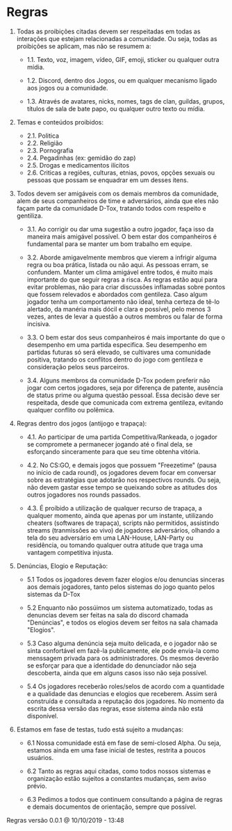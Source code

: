 # Regras

1. Todas as proibições citadas devem ser respeitadas em todas as interações que estejam relacionadas a comunidade. Ou seja, todas as proibições se aplicam, mas não se resumem a:
    - 1.1. Texto, voz, imagem, vídeo, GIF, emoji, sticker ou qualquer outra mídia. 

    - 1.2. Discord, dentro dos Jogos, ou em qualquer mecanismo ligado aos jogos ou a  comunidade.

    - 1.3. Através de avatares, nicks, nomes, tags de clan, guildas, grupos, títulos de sala de bate papo, ou qualquer outro texto ou mídia.


2. Temas e conteúdos proibidos:
	- 2.1. Politica
	- 2.2. Religião
	- 2.3. Pornografia
	- 2.4. Pegadinhas (ex: gemidão do zap)
	- 2.5. Drogas e medicamentos ilícitos
	- 2.6. Criticas a regiões, culturas, etnias, povos, opções sexuais ou pessoas que possam se enquadrar em um desses itens.

3. Todos devem ser amigáveis com os demais membros da comunidade, alem de seus companheiros de time e adversários, ainda que eles não façam parte da comunidade D-Tox, tratando todos com respeito e gentiliza. 
	- 3.1. Ao corrigir ou dar uma sugestão a outro jogador, faça isso da maneira mais amigável possível. O bem estar dos companheiros é fundamental para se manter um bom trabalho em equipe.

	- 3.2. Aborde amigavelmente membros que vierem a infrigir alguma regra ou boa prática, listada ou não aqui. As pessoas erram, se confundem. Manter um clima amigável entre todos, é muito mais importante do que seguir regras a risca. As regras estão aqui para evitar problemas, não para criar discussões inflamadas sobre pontos que fossem relevados e abordados com gentileza. Caso algum jogador tenha um comportamento não ideal, tenha certeza de tê-lo alertado, da manéria mais dócil e clara e possível, pelo menos 3 vezes, antes de levar a questão a outros membros ou falar de forma incisiva. 

	- 3.3. O bem estar dos seus companheiros é mais importante do que o desempenho em uma partida especifica. Seu desempenho em partidas futuras só será elevado, se cultivares uma comunidade positiva, tratando os conflitos dentro do jogo com gentileza e consideração pelos seus parceiros.

	- 3.4. Alguns membros da comunidade D-Tox podem preferir não jogar com certos jogadores, seja por diferença de patente, ausência de status prime ou alguma questão pessoal. Essa decisão deve ser respeitada, desde que comunicada com extrema gentileza, evitando qualquer conflito ou polêmica.

4. Regras dentro dos jogos (antijogo e trapaça):
	- 4.1. Ao participar de uma partida Competitiva/Rankeada, o jogador se compromete a permanecer jogando até o final dela, se esforçando sinceramente para que seu time obtenha vitória.

	- 4.2. No CS:GO, e demais jogos que possuem "Freezetime" (pausa no início de cada round), os jogadores devem focar em conversar sobre as estratégias que adotarão nos respectivos rounds. Ou seja, não devem gastar esse tempo se queixando sobre as atitudes dos outros jogadores nos rounds passados.

	- 4.3. É proíbido a utilização de qualquer recurso de trapaça, a qualquer momento, ainda que apenas por um instante, utilizando cheaters (softwares de trapaça), scripts não permitidos, assistindo streams (tranmissões ao vivo) de jogadores adversários, olhando a tela do seu adversário em uma LAN-House, LAN-Party ou residência, ou tomando qualquer outra atitude que traga uma vantagem competitiva injusta.
	
5. Denúncias, Elogio e Reputação:
	- 5.1 Todos os jogadores devem fazer elogios e/ou denuncias sinceras aos demais jogadores, tanto pelos sistemas do jogo quanto pelos sistemas da D-Tox

	- 5.2 Enquanto não possúimos um sistema automatizado, todas as denuncias devem ser feitas na sala do discord chamada "Denúncias", e todos os elogios devem ser feitos na sala chamada "Elogios".

	- 5.3 Caso alguma denúncia seja muito delicada, e o jogador não se sinta confortável em fazê-la publicamente, ele pode envia-la como menssagem privada para os administradores. Os mesmos deverão se esforçar para que a identidade do denunciador não seja descoberta, ainda que em alguns casos isso não seja possível.

	- 5.4 Os jogadores receberão roles/selos de acordo com a quantidade e a qualidade das denuncias e elogios que receberem. Assim será construída e consultada a reputação dos jogadores. No momento da escrita dessa versão das regras, esse sistema ainda não está disponível.
	

6. Estamos em fase de testas, tudo está sujeito a mudanças:

	- 6.1 Nossa comunidade está em fase de semi-closed Alpha. Ou seja, estamos ainda em uma fase inicial de testes, restrita a poucos usuários. 

	- 6.2 Tanto as regras aqui citadas, como todos nossos sistemas e organização estão sujeitos a constantes mudanças, sem aviso prévio. 

	- 6.3 Pedimos a todos que continuem consultando a página de regras e demais documentos de orientação, sempre que possível.
	
Regras versão 0.0.1 @ 10/10/2019 - 13:48
